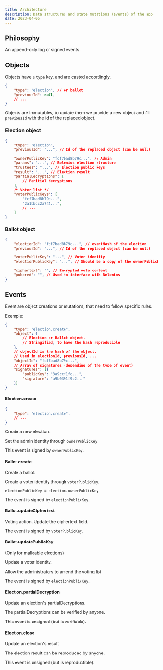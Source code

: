 ```yaml
---
title: Architecture
description: Data structures and state mutations (events) of the app
date: 2023-04-05
---
```


## Philosophy

An append-only log of signed events.

## Objects

Objects have a `type` key, and are casted accordingly.

```json
{
	"type": "election", // or ballot
	"previousId": null,
	// ...
}
```

Objects are immutables, to update them we provide a new object and fill `previousId` with the id of the replaced object.

### Election object

```json
{
	"type": "election",
	"previousId": "...", // Id of the replaced object (can be null)

	"ownerPublicKey": "fcf7bad8b79c...", // Admin
	"params": "...", // Belenios election structure
	"trustees": "...", // Election public keys
	"result": "...", // Election result
	"partialDecryptions": [
		// Paritial decryptions
	],
	/* Voter list */
	"voterPublicKeys": [
		"fcf7bad8b79c...",
		"2a1bbcc2a744...",
		// ...
	]
}
```

### Ballot object

```json
{
	"electionId": "fcf7bad8b79c...", // eventHash of the election
	"previousId": "...", // Id of the replaced object (can be null)

	"voterPublicKey": "...", // Voter identity
	"electionPublicKey": "...", // Should be a copy of the ownerPublicKey of the election

	"ciphertext": "", // Encrypted vote content
	"pubcred": "", // Used to interface with Belenios
}
```

## Events

Event are object creations or mutations, that need to follow specific rules.

Exemple:

```json
{
	"type": "election.create",
	"object": {
		// Election or Ballot object.
		// Stringified, to have the hash reproducible
	},
	// objectId is the hash of the object.
	// Used in electionId, previousId, ...
	"objectId": "fcf7bad8b79c...",
	// Array of signatures (depending of the type of event)
	"signatures": [{
		"publicKey": "3a9ccf1fc...",
		"signature": "a9b0391f9c2..."
	}]
}
```

#### Election.create

```json
{
	"type": "election.create",
	// ...
}
```
Create a new election.

Set the admin identity through `ownerPublicKey`

This event is signed by `ownerPublicKey`.


#### Ballot.create

Create a ballot.

Create a voter identity through `voterPublicKey`.

`electionPublicKey = election.ownerPublicKey`

The event is signed by `electionPublicKey`.

#### Ballot.updateCiphertext

Voting action. Update the ciphertext field.

The event is signed by `voterPublicKey`.

#### Ballot.updatePublicKey

(Only for malleable elections)

Update a voter identity.

Allow the administrators to amend the voting list

The event is signed by `electionPublicKey`.

#### Election.partialDecryption

Update an election's partialDecryptions.

The partialDecryptions can be verified by anyone.

This event is unsigned (but is verifiable).

#### Election.close

Update an election's result

The election result can be reproduced by anyone.

This event is unsigned (but is reproductible).